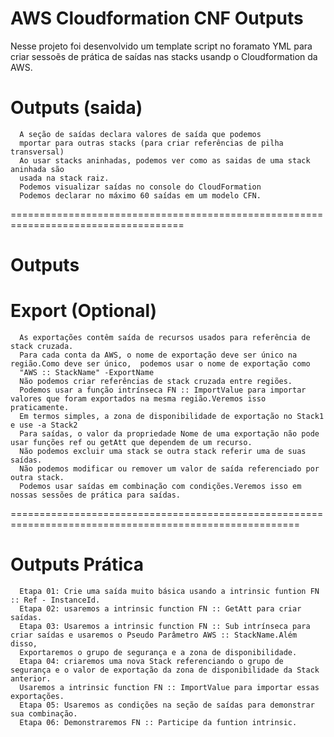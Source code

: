 # AWS Cloudformation CNF Outputs  

Nesse projeto foi desenvolvido um template script no foramato YML para criar sessoẽs de prática de saídas nas stacks usandp o Cloudformation da AWS.

 # Outputs (saida)

      A seção de saídas declara valores de saída que podemos
      mportar para outras stacks (para criar referências de pilha transversal)
      Ao usar stacks aninhadas, podemos ver como as saidas de uma stack aninhada são
      usada na stack raiz.
      Podemos visualizar saídas no console do CloudFormation
      Podemos declarar no máximo 60 saídas em um modelo CFN.
====================================================================================

# Outputs 

# Export (Optional) 

      As exportações contêm saída de recursos usados para referência de stack cruzada.
      Para cada conta da AWS, o nome de exportação deve ser único na região.Como deve ser único,  podemos usar o nome de exportação como
      "AWS :: StackName" -ExportName
      Não podemos criar referências de stack cruzada entre regiões.
      Podemos usar a função intrínseca FN :: ImportValue para importar valores que foram exportados na mesma região.Veremos isso praticamente.
      Em termos simples, a zona de disponibilidade de exportação no Stack1 e use -a Stack2
      Para saídas, o valor da propriedade Nome de uma exportação não pode usar funções ref ou getAtt que dependem de um recurso.
      Não podemos excluir uma stack se outra stack referir uma de suas saídas.
      Não podemos modificar ou remover um valor de saída referenciado por outra stack.
      Podemos usar saídas em combinação com condições.Veremos isso em nossas sessões de prática para saídas.
========================================================================================================

# Outputs Prática

      Etapa 01: Crie uma saída muito básica usando a intrinsic funtion FN :: Ref - InstanceId.
      Etapa 02: usaremos a intrinsic function FN :: GetAtt para criar saídas.
      Etapa 03: Usaremos a intrinsic function FN :: Sub intrínseca para criar saídas e usaremos o Pseudo Parâmetro AWS :: StackName.Além disso,
      Exportaremos o grupo de segurança e a zona de disponibilidade.
      Etapa 04: criaremos uma nova Stack referenciando o grupo de segurança e o valor de exportação da zona de disponibilidade da Stack anterior.
      Usaremos a intrinsic function FN :: ImportValue para importar essas exportações.
      Etapa 05: Usaremos as condições na seção de saídas para demonstrar sua combinação.
      Etapa 06: Demonstraremos FN :: Participe da funtion intrinsic.
